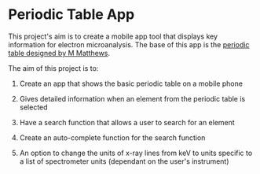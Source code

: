 # Periodic Table App
This project's aim is to create a mobile app tool that displays key information for electron microanalysis. The base of this app is the [periodic table designed by M Matthews](https://www.microbeamanalysis.eu/EMAS_files/periodic%20table/EMAS-periodic-table.pdf). 

The aim of this project is to: 

1. Create an app that shows the basic periodic table on a mobile phone

2. Gives detailed information when an element from the periodic table is selected

3. Have a search function that allows a user to search for an element 

4. Create an auto-complete function for the search function

5. An option to change the units of x-ray lines from keV to units specific to a list of spectrometer units (dependant on the user's instrument)

